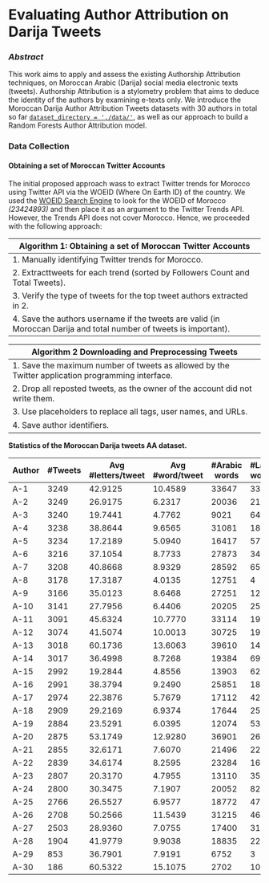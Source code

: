 <!-- <img src="./images/logo-csum6p.png" width="30%"> -->

# Evaluating Author Attribution on Darija Tweets
### ___Abstract___
This work aims to apply and assess the existing Authorship Attribution techniques, on Moroccan Arabic (Darija) social media electronic texts (tweets). Authorship Attribution is a stylometry problem that aims to deduce the identity of the authors by examining e-texts only. 
We introduce the Moroccan Darija Author Attribution Tweets datasets with 30 authors in total so far [`dataset_directory = './data/'`](https://github.com/nainiayoub/evaluating-aa-on-darija-tweets/tree/main/data), as well as our approach to build a Random Forests Author Attribution model.

### Data Collection
#### Obtaining a set of Moroccan Twitter Accounts
The initial proposed approach wass to extract Twitter trends for Morocco using Twitter API via the WOEID (Where On Earth ID) of the country. We used the [WOEID Search Engine](https://www.woeids.com/) to look for the WOEID of Morocco _(23424893)_ and then place it as an argument to the Twitter Trends API. However, the Trends API does not cover Morocco. Hence, we proceeded with the following approach:

| Algorithm 1: Obtaining a set of Moroccan Twitter Accounts                                                          |
|--------------------------------------------------------------------------------------------------------------------|
|1. Manually identifying Twitter trends for Morocco.                                                                 |
|2. Extracttweets for each trend (sorted by Followers Count and Total Tweets).                                       |
|3. Verify the type of tweets for the top tweet authors extracted in 2.                                              | 
|4. Save the authors username if the tweets are valid (in Moroccan Darija and total number of tweets is important).  |                        


| Algorithm 2 Downloading and Preprocessing Tweets                                                 |
|--------------------------------------------------------------------------------------------------|
|1. Save the maximum number of tweets as allowed by the Twitter application programming interface. |
|2. Drop all reposted tweets, as the owner of the account did not write them.                      |
|3. Use placeholders to replace all tags, user names, and URLs.                                    |
|4. Save author identiﬁers.                                                                        |

__Statistics of the Moroccan Darija tweets AA dataset.__

| Author | \#Tweets | Avg \#letters/tweet | Avg \#word/tweet | \#Arabic words | \#Latin words | \%Latin words |
|--------|----------|---------------------|------------------|----------------|---------------|---------------|
| A-1    | 3249     | 42.9125             | 10.4589          | 33647          | 334           | 0.9829\%      |
| A-2    | 3249     | 26.9175             | 6.2317           | 20036          | 211           | 1.0421\%      |
| A-3    | 3240     | 19.7441             | 4.7762           | 9021           | 6454          | 41.7059\%     |
| A-4    | 3238     | 38.8644             | 9.6565           | 31081          | 187           | 0.5980\%      |
| A-5    | 3234     | 17.2189             | 5.0940           | 16417          | 57            | 0.3460\%      |
| A-6    | 3216     | 37.1054             | 8.7733           | 27873          | 342           | 1.2121\%      |
| A-7    | 3208     | 40.8668             | 8.9329           | 28592          | 65            | 0.2268\%      |
| A-8    | 3178     | 17.3187             | 4.0135           | 12751          | 4             | 0.0313\%      |
| A-9    | 3166     | 35.0123             | 8.6468           | 27251          | 125           | 0.4566\%      |
| A-10   | 3141     | 27.7956             | 6.4406           | 20205          | 25            | 0.1235\%      |
| A-11   | 3091     | 45.6324             | 10.7770          | 33114          | 198           | 0.5943\%      |
| A-12   | 3074     | 41.5074             | 10.0013          | 30725          | 19            | 0.0618\%      |
| A-13   | 3018     | 60.1736             | 13.6063          | 39610          | 1454          | 3.5408\%      |
| A-14   | 3017     | 36.4998             | 8.7268           | 19384          | 6945          | 26.3777\%     |
| A-15   | 2992     | 19.2844             | 4.8556           | 13903          | 625           | 4.3020\%      |
| A-16   | 2991     | 38.3794             | 9.2490           | 25851          | 1813          | 6.5536\%      |
| A-17   | 2974     | 22.3876             | 5.7679           | 17112          | 42            | 0.2448\%      |
| A-18   | 2909     | 29.2169             | 6.9374           | 17644          | 2537          | 12.5712\%     |
| A-19   | 2884     | 23.5291             | 6.0395           | 12074          | 5344          | 30.6809\%     |
| A-20   | 2875     | 53.1749             | 12.9280          | 36901          | 267           | 0.7183\%      |
| A-21   | 2855     | 32.6171             | 7.6070           | 21496          | 222           | 1.0221\%      |
| A-22   | 2839     | 34.6174             | 8.2595           | 23284          | 165           | 0.7036\%      |
| A-23   | 2807     | 20.3170             | 4.7955           | 13110          | 351           | 2.6075\%      |
| A-24   | 2800     | 30.3475             | 7.1907           | 20052          | 82            | 0.4072\%      |
| A-25   | 2766     | 26.5527             | 6.9577           | 18772          | 473           | 2.4577\%      |
| A-26   | 2708     | 50.2566             | 11.5439          | 31215          | 46            | 0.1471\%      |
| A-27   | 2503     | 28.9360             | 7.0755           | 17400          | 310           | 1.7504\%      |
| A-28   | 1904     | 41.9779             | 9.9038           | 18835          | 22            | 0.1166\%      |
| A-29   | 853      | 36.7901             | 7.9191           | 6752           | 3             | 0.0444\%      |
| A-30   | 186      | 60.5322             | 15.1075          | 2702           | 108           | 3.8434\%      |

